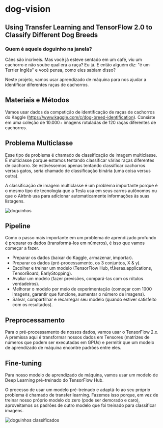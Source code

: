# dog-vision

## Using Transfer Learning and TensorFlow 2.0 to Classify Different Dog Breeds

### Quem é aquele doguinho na janela?

Cães são incríveis. Mas você já esteve sentado em um café, viu um cachorro e não soube qual era a raça? Eu já. E então alguém diz: "é um Terrier Inglês" e você pensa, como eles sabiam disso?

Neste projeto, vamos usar aprendizado de máquina para nos ajudar a identificar diferentes raças de cachorros.

## Materiais e Métodos

Vamos usar dados da competição de identificação de raças de cachorros do Kaggle (https://www.kaggle.com/c/dog-breed-identification). Consiste em uma coleção de 10.000+ imagens rotuladas de 120 raças diferentes de cachorros.

## Problema Multiclasse

Esse tipo de problema é chamado de classificação de imagem multiclasse. É multiclasse porque estamos tentando classificar várias raças diferentes de cachorro. Se estivéssemos apenas tentando classificar cachorros versus gatos, seria chamado de classificação binária (uma coisa versus outra).

A classificação de imagem multiclasse é um problema importante porque é o mesmo tipo de tecnologia que a Tesla usa em seus carros autônomos ou que o Airbnb usa para adicionar automaticamente informações às suas listagens.

![doguinhos](https://github.com/lucasvoltera/dog-vision/assets/62965997/f1042a4d-734a-43c7-98b8-23d621b05ef8)


## Pipeline

Como o passo mais importante em um problema de aprendizado profundo é preparar os dados (transformá-los em números), é isso que vamos começar a fazer.

* Preparar os dados (baixar do Kaggle, armazenar, importar).
* Preparar os dados (pré-processamento, os 3 conjuntos, X & y).
* Escolher e treinar um modelo (TensorFlow Hub, tf.keras.applications, TensorBoard, EarlyStopping).
* Avaliar um modelo (fazer previsões, compará-las com os rótulos verdadeiros).
* Melhorar o modelo por meio de experimentação (começar com 1000 imagens, garantir que funcione, aumentar o número de imagens).
* Salvar, compartilhar e recarregar seu modelo (quando estiver satisfeito com os resultados).


## Preprocessamento

Para o pré-processamento de nossos dados, vamos usar o TensorFlow 2.x. A premissa aqui é transformar nossos dados em Tensores (matrizes de números que podem ser executadas em GPUs) e permitir que um modelo de aprendizado de máquina encontre padrões entre eles.

## Fine-tuning


Para nosso modelo de aprendizado de máquina, vamos usar um modelo de Deep Learning pré-treinado do TensorFlow Hub.

O processo de usar um modelo pré-treinado e adaptá-lo ao seu próprio problema é chamado de transfer learning. Fazemos isso porque, em vez de treinar nosso próprio modelo do zero (pode ser demorado e caro), aproveitamos os padrões de outro modelo que foi treinado para classificar imagens.

![doguinhos classificados](https://github.com/lucasvoltera/dog-vision/assets/62965997/b62828f7-60e0-44fe-a09a-b1a6e17483c6)

